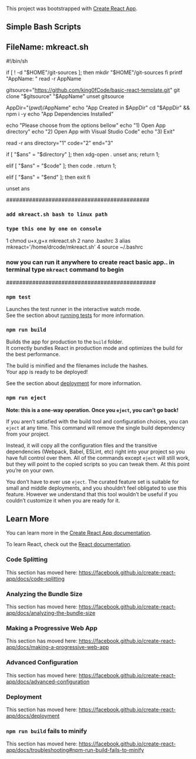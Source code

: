 This project was bootstrapped with [Create React App](https://github.com/facebook/create-react-app).

## Simple Bash Scripts ######################### 
## FileName: mkreact.sh
#!/bin/sh

if [ ! -d "$HOME"/git-sources ]; then
    mkdir "$HOME"/git-sources
fi
printf "AppName: "
read -r AppName 

gitsource="https://github.com/king0fCode/basic-react-template.git"
git clone "$gitsource"  "$AppName"
unset gitsource

AppDir="$(pwd)/$AppName"
echo "App Created  in $AppDir"
cd "$AppDir" && npm i -y
echo "App Dependencies Installed"

echo "Please choose from the options bellow"
echo "1) Open App directory"
echo "2) Open App with Visual Studio Code"
echo "3) Exit"

read -r ans
directory="1"
code="2"
end="3"

if [ "$ans" = "$directory" ]; then
xdg-open .
unset ans; 
return 1;

elif [ "$ans" = "$code" ]; then
code .
return 1;

elif [ "$ans" = "$end" ]; then
exit
fi

unset ans


############################################

### `add mkreact.sh bash to linux path`
### `type this one by one on console`

1 chmod u+x,g+x mkreact.sh
2 nano .bashrc
3 alias mkreact='/home/drcode/mkreact.sh'
4 source ~/.bashrc

### now you can run it anywhere to create react basic app.. in terminal type `mkreact` command to begin 
##############################################


### `npm test`

Launches the test runner in the interactive watch mode.<br />
See the section about [running tests](https://facebook.github.io/create-react-app/docs/running-tests) for more information.

### `npm run build`

Builds the app for production to the `build` folder.<br />
It correctly bundles React in production mode and optimizes the build for the best performance.

The build is minified and the filenames include the hashes.<br />
Your app is ready to be deployed!

See the section about [deployment](https://facebook.github.io/create-react-app/docs/deployment) for more information.

### `npm run eject`

**Note: this is a one-way operation. Once you `eject`, you can’t go back!**

If you aren’t satisfied with the build tool and configuration choices, you can `eject` at any time. This command will remove the single build dependency from your project.

Instead, it will copy all the configuration files and the transitive dependencies (Webpack, Babel, ESLint, etc) right into your project so you have full control over them. All of the commands except `eject` will still work, but they will point to the copied scripts so you can tweak them. At this point you’re on your own.

You don’t have to ever use `eject`. The curated feature set is suitable for small and middle deployments, and you shouldn’t feel obligated to use this feature. However we understand that this tool wouldn’t be useful if you couldn’t customize it when you are ready for it.

## Learn More

You can learn more in the [Create React App documentation](https://facebook.github.io/create-react-app/docs/getting-started).

To learn React, check out the [React documentation](https://reactjs.org/).

### Code Splitting

This section has moved here: https://facebook.github.io/create-react-app/docs/code-splitting

### Analyzing the Bundle Size

This section has moved here: https://facebook.github.io/create-react-app/docs/analyzing-the-bundle-size

### Making a Progressive Web App

This section has moved here: https://facebook.github.io/create-react-app/docs/making-a-progressive-web-app

### Advanced Configuration

This section has moved here: https://facebook.github.io/create-react-app/docs/advanced-configuration

### Deployment

This section has moved here: https://facebook.github.io/create-react-app/docs/deployment

### `npm run build` fails to minify

This section has moved here: https://facebook.github.io/create-react-app/docs/troubleshooting#npm-run-build-fails-to-minify
